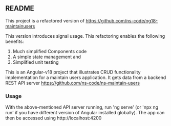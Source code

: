 ## README

This project is a refactored version of https://github.com/ns-code/ng18-maintainusers

This version introduces signal usage. This refactoring enables the following benefits:

1. Much simplified Components code
2. A simple state management and
3. Simplified unit testing

This is an Angular-v18 project that illustrates CRUD functionality implementation for a maintain users application. It gets data from a backend REST API server https://github.com/ns-code/ns-maintain-users

### Usage

With the above-mentioned API server running, run 'ng serve' (or 'npx ng run' if you have different version of Angular installed globally). The app can then be accessed using http://localhost:4200
